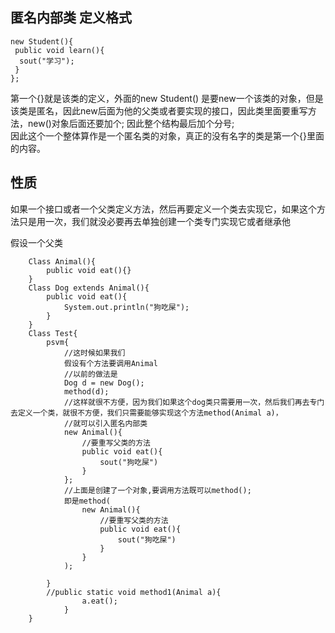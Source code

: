 ## 匿名内部类  定义格式 

    new Student(){
     public void learn(){
      sout("学习");
     }
    };
    
第一个{}就是该类的定义，外面的new Student() 是要new一个该类的对象，但是该类是匿名，因此new后面为他的父类或者要实现的接口，因此类里面要重写方法，new()对象后面还要加个; 因此整个结构最后加个分号;  
因此这个一个整体算作是一个匿名类的对象，真正的没有名字的类是第一个{}里面的内容。

## 性质

如果一个接口或者一个父类定义方法，然后再要定义一个类去实现它，如果这个方法只是用一次，我们就没必要再去单独创建一个类专门实现它或者继承他

假设一个父类
```
    Class Animal(){
        public void eat(){}
    }
    Class Dog extends Animal(){
        public void eat(){
            System.out.println("狗吃屎");
        }
    }
    Class Test{
        psvm{
            //这时候如果我们
            假设有个方法要调用Animal
            //以前的做法是
            Dog d = new Dog();
            method(d);
            //这样就很不方便，因为我们如果这个dog类只需要用一次，然后我们再去专门去定义一个类，就很不方便，我们只需要能够实现这个方法method(Animal a)，
            //就可以引入匿名内部类
            new Animal(){
                //要重写父类的方法
                public void eat(){
                    sout("狗吃屎")
                }
            };
            //上面是创建了一个对象,要调用方法既可以method();
            即是method(
                new Animal(){
                    //要重写父类的方法
                    public void eat(){
                        sout("狗吃屎")
                    }
                }
            );
            
        }
        //public static void method1(Animal a){
                a.eat();
            }
    }
```
    

